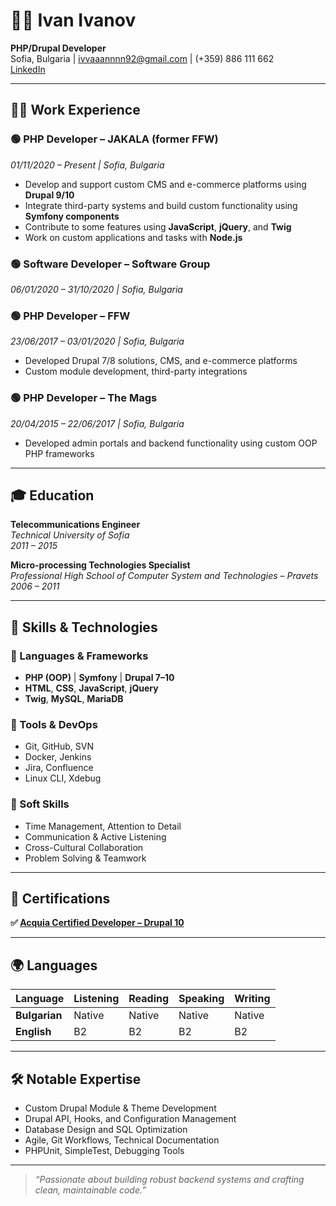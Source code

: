 # 👨‍💻 Ivan Ivanov

**PHP/Drupal Developer**  
Sofia, Bulgaria | ivvaaannnn92@gmail.com | (+359) 886 111 662  
[LinkedIn](https://www.linkedin.com/in/ivan-ivanov-83a229138/)  

---

## 🧑‍💼 Work Experience

### 🟢 PHP Developer – JAKALA (former FFW)
*01/11/2020 – Present | Sofia, Bulgaria*  
- Develop and support custom CMS and e-commerce platforms using **Drupal 9/10**
- Integrate third-party systems and build custom functionality using **Symfony components**
- Contribute to some features using **JavaScript**, **jQuery**, and **Twig**
- Work on custom applications and tasks with **Node.js**

### 🟢 Software Developer – Software Group  
*06/01/2020 – 31/10/2020 | Sofia, Bulgaria*

### 🟢 PHP Developer – FFW  
*23/06/2017 – 03/01/2020 | Sofia, Bulgaria*  
- Developed Drupal 7/8 solutions, CMS, and e-commerce platforms
- Custom module development, third-party integrations

### 🟢 PHP Developer – The Mags  
*20/04/2015 – 22/06/2017 | Sofia, Bulgaria*  
- Developed admin portals and backend functionality using custom OOP PHP frameworks

---

## 🎓 Education

**Telecommunications Engineer**  
*Technical University of Sofia*  
_2011 – 2015_

**Micro-processing Technologies Specialist**  
*Professional High School of Computer System and Technologies – Pravets*  
_2006 – 2011_

---

## 🧠 Skills & Technologies

### 🔷 Languages & Frameworks
- **PHP (OOP)** | **Symfony** | **Drupal 7–10**
- **HTML**, **CSS**, **JavaScript**, **jQuery**
- **Twig**, **MySQL**, **MariaDB**

### 🔷 Tools & DevOps
- Git, GitHub, SVN  
- Docker, Jenkins  
- Jira, Confluence  
- Linux CLI, Xdebug

### 🔷 Soft Skills
- Time Management, Attention to Detail  
- Communication & Active Listening  
- Cross-Cultural Collaboration  
- Problem Solving & Teamwork

---

## 💼 Certifications

**✅ [Acquia Certified Developer – Drupal 10](https://dev.acquia.com/person/community/ivan-ivanov)**


---

## 🌍 Languages

| Language | Listening | Reading | Speaking | Writing |
|----------|-----------|---------|----------|---------|
| **Bulgarian** | Native | Native | Native | Native |
| **English**   | B2     | B2     | B2      | B2     |

---

## 🛠 Notable Expertise

- Custom Drupal Module & Theme Development  
- Drupal API, Hooks, and Configuration Management  
- Database Design and SQL Optimization  
- Agile, Git Workflows, Technical Documentation  
- PHPUnit, SimpleTest, Debugging Tools  

---

> _“Passionate about building robust backend systems and crafting clean, maintainable code.”_
